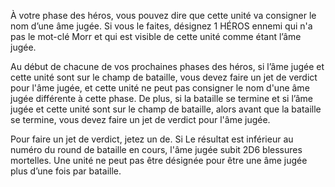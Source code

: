 À votre phase des héros, vous pouvez
dire que cette unité va consigner le
nom d’une âme jugée. Si vous le faites,
désignez 1 HÉROS ennemi qui n'a pas le
mot-clé Morr et qui est visible de cette
unité comme étant l’âme jugée.

Au début de chacune de vos prochaines
phases des héros, si l’âme jugée et cette
unité sont sur le champ de bataille, vous
devez faire un jet de verdict pour l'âme
jugée, et cette unité ne peut pas consigner
le nom d'une âme jugée différente à cette
phase. De plus, si la bataille se termine
et si l’âme jugée et cette unité sont sur
le champ de bataille, alors avant que
la bataille se termine, vous devez faire
un jet de verdict pour l'âme jugée.

Pour faire un jet de verdict, jetez un de.
Si Le résultat est inférieur au numéro du
round de bataille en cours, l'âme jugée
subit 2D6 blessures mortelles. Une unité
ne peut pas être désignée pour être une
âme jugée plus d’une fois par bataille.
